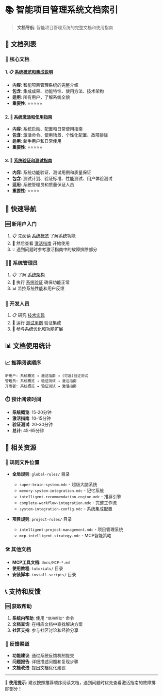# 📚 智能项目管理系统文档索引

> **文档导航**: 智能项目管理系统的完整文档和使用指南

## 📖 文档列表

### 🎯 核心文档

#### 1. 📋 [系统概览和集成说明](./README-INTELLIGENT-SYSTEM.md)
- **内容**: 智能项目管理系统的完整介绍
- **包含**: 集成成果、功能特性、使用方法、技术架构
- **适用**: 所有用户，了解系统全貌
- **重要性**: ⭐⭐⭐⭐⭐

#### 2. 🚀 [系统激活和使用指南](./system-activation-guide.md)
- **内容**: 系统启动、配置和日常使用指南
- **包含**: 激活命令、使用场景、个性化配置、故障排除
- **适用**: 新手用户和日常使用
- **重要性**: ⭐⭐⭐⭐⭐

#### 3. 🧪 [系统验证和测试指南](./system-validation-test.md)
- **内容**: 系统功能验证、测试用例和质量保证
- **包含**: 测试计划、验证标准、性能测试、用户体验测试
- **适用**: 系统管理员和质量保证人员
- **重要性**: ⭐⭐⭐⭐

## 🎯 快速导航

### 🆕 新用户入门
1. 📋 先阅读 [系统概览](./README-INTELLIGENT-SYSTEM.md) 了解系统功能
2. 🚀 然后查看 [激活指南](./system-activation-guide.md) 开始使用
3. 💡 遇到问题时参考激活指南中的故障排除部分

### 👨‍💼 系统管理员
1. 📋 了解 [系统架构](./README-INTELLIGENT-SYSTEM.md#🏗️-系统架构优势)
2. 🧪 执行 [系统验证](./system-validation-test.md) 确保功能正常
3. 📊 监控系统性能和用户反馈

### 🔧 开发人员
1. 📋 研究 [技术实现](./README-INTELLIGENT-SYSTEM.md#🛠️-技术实现亮点)
2. 🧪 运行 [测试用例](./system-validation-test.md) 验证集成
3. 🔄 参与系统优化和功能扩展

## 📊 文档使用统计

### 📈 推荐阅读顺序
```
新用户: 系统概览 → 激活指南 → (可选)验证测试
管理员: 系统概览 → 验证测试 → 激活指南
开发者: 系统概览 → 验证测试 → 激活指南
```

### ⏱️ 预计阅读时间
- **系统概览**: 15-20分钟
- **激活指南**: 10-15分钟
- **验证测试**: 20-30分钟
- **总计**: 45-65分钟

## 🔗 相关资源

### 📁 规则文件位置
- **全局规则**: `global-rules/` 目录
  - `super-brain-system.mdc` - 超级大脑系统
  - `memory-system-integration.mdc` - 记忆系统
  - `intelligent-recommendation-engine.mdc` - 推荐引擎
  - `complete-workflow-integration.mdc` - 完整工作流
  - `system-integration-config.mdc` - 系统集成配置

- **项目规则**: `project-rules/` 目录
  - `intelligent-project-management.mdc` - 项目管理系统
  - `mcp-intelligent-strategy.mdc` - MCP智能策略

### 🛠️ 其他文档
- **MCP工具文档**: `docs/MCP-*.md`
- **使用教程**: `tutorials/` 目录
- **安装脚本**: `install-scripts/` 目录

## 📞 支持和反馈

### 🆘 获取帮助
1. **系统内帮助**: 使用 `"使用帮助"` 命令
2. **文档查询**: 在相应文档中查找解决方案
3. **社区支持**: 参与社区讨论和经验分享

### 💬 反馈渠道
- **功能建议**: 通过系统反馈机制提交
- **问题报告**: 详细描述问题和复现步骤
- **文档改进**: 提出文档优化建议

---

**🎯 使用提示**: 建议按照推荐顺序阅读文档，遇到问题时优先查看激活指南的故障排除部分！